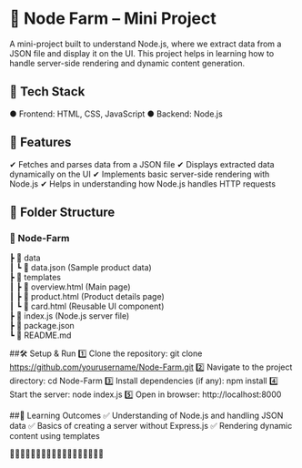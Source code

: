 # 🌱 Node Farm – Mini Project
A mini-project built to understand Node.js, where we extract data from a JSON file and display it on the UI. This project helps in learning how to handle server-side rendering and dynamic content generation.

## 🚀 Tech Stack
● Frontend: HTML, CSS, JavaScript
● Backend: Node.js

## 📌 Features
✔ Fetches and parses data from a JSON file
✔ Displays extracted data dynamically on the UI
✔ Implements basic server-side rendering with Node.js
✔ Helps in understanding how Node.js handles HTTP requests

## 📂 Folder Structure
### 📁 Node-Farm  
 ┣ 📂 data  
 ┃ ┗ 📜 data.json  (Sample product data)  
 ┣ 📂 templates  
 ┃ ┣ 📜 overview.html  (Main page)  
 ┃ ┣ 📜 product.html   (Product details page)  
 ┃ ┗ 📜 card.html      (Reusable UI component)  
 ┣ 📜 index.js        (Node.js server file)  
 ┣ 📜 package.json  
 ┗ 📜 README.md  

##🛠 Setup & Run
1️⃣ Clone the repository:
git clone https://github.com/yourusername/Node-Farm.git
2️⃣ Navigate to the project directory:
cd Node-Farm
3️⃣ Install dependencies (if any):
npm install
4️⃣ Start the server:
node index.js
5️⃣ Open in browser:
http://localhost:8000

##📢 Learning Outcomes
✅ Understanding of Node.js and handling JSON data
✅ Basics of creating a server without Express.js
✅ Rendering dynamic content using templates

🚀🚀🚀🎯🎯🎯🎯🎯🎯🎯🎯🎯🎯🎯🎯🚀🚀🚀

